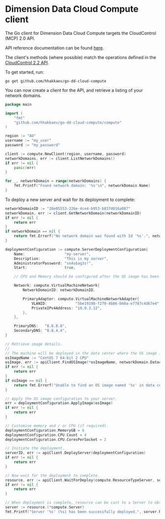 # Dimension Data Cloud Compute client

The Go client for Dimension Data Cloud Compute targets the CloudControl (MCP) 2.0 API.

API reference documentation can be found [here](https://godoc.org/github.com/DimensionDataResearch/go-dd-cloud-compute/compute).

The client's methods (where possible) match the operations defined in the [CloudControl 2.2 API](https://community.opsourcecloud.net/Public?goto=DocumentRevision.jsp%3FdocId%3D144faed4cf556401f5b94fb1afafa9b5%26from%3DBrowse_e5b1a66815188ad439f76183b401f026).


To get started, run:
```
go get github.com/hhakkaev/go-dd-cloud-compute
```

You can now create a client for the API, and retrieve a listing of your network domains.

```go
package main

import (
	"fmt"
	"github.com/hhakkaev/go-dd-cloud-compute/compute"
)

region := "AU"
username := "my_user"
password := "my_password"

client := compute.NewClient(region, username, password)
networkDomains, err := client.ListNetworkDomains()
if err != nil {
	panic(err)
}

for _, networkDomain = range(networkDomains) {
	fmt.Printf("Found network domain: '%s'\n", networkDomain.Name)
}

```

To deploy a new server and wait for its deployment to complete:

```go
networkDomainID := "20e05553-226e-4ce4-b953-b837d816a087"
networkDomain, err := client.GetNetworkDomain(networkDomainID)
if err != nil {
	return err
}
if networkDomain == nil {
	return fmt.Errorf("No network domain was found with Id '%s'.", networkDomainID)
}

deploymentConfiguration := compute.ServerDeploymentConfiguration{
	Name:                  "my-server",
	Description:           "This is my server",
	AdministratorPassword: "sn4u$ag3s!",
	Start:                 true,

	// CPU and Memory should be configured after the OS image has been applied to this configuration.

	Network: compute.VirtualMachineNetwork{
		NetworkDomainID: networkDomainID,

		PrimaryAdapter: compute.VirtualMachineNetworkAdapter{
			VLANID:             "5be19198-f270-4b86-b60a-e7787c4d67e4",
			PrivateIPv4Address: "10.0.3.12",
		},
	},

	PrimaryDNS:   "8.8.8.8",
	SecondaryDNS: "8.8.4.4",
}

// Retrieve image details.
//
// The machine will be deployed in the data center where the OS image is located.
osImageName := "CentOS 7 64-bit 2 CPU"
osImage, err := apiClient.FindOSImage(*osImageName, networkDomain.DatacenterID)
if err != nil {
	return err
}
if osImage == nil {
	return fmt.Errorf("Unable to find an OS image named '%s' in data centre '%s' (which is where the target network domain, '%s', is located).", *osImageName, dataCenterID, networkDomainID)
}

// Apply the OS image configuration to your server.
err = deploymentConfiguration.ApplyImage(osImage)
if err != nil {
	return err
}

// Customise memory and / or CPU (if required).
deploymentConfiguration.MemoryGB = 8
deploymentConfiguration.CPU.Count = 4
deploymentConfiguration.CPU.CoresPerSocket = 2

// Initiate the deployment.
serverID, err := apiClient.DeployServer(deploymentConfiguration)
if err != nil {
	return err
}

// Now wait for the deployment to complete.
resource, err := apiClient.WaitForDeploy(compute.ResourceTypeServer, serverID, 25 * time.Minute)
if err != nil {
	return err
}

// When deployment is complete, resource can be cast to a Server to obtain server details (if required).
server := resource.(*compute.Server)
fmt.Printf("Server '%s' (%s) has been successfully deployed.", server.Name, server.ID)
```
